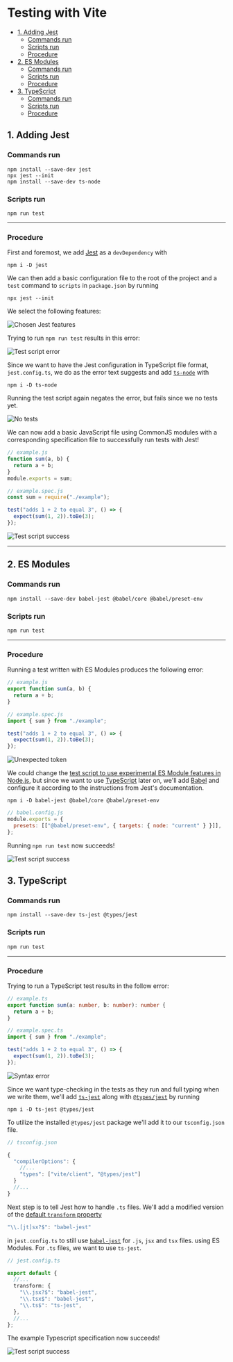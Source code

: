# Testing with Vite

- [1. Adding Jest](#1-adding-jest)
  - [Commands run](#commands-run)
  - [Scripts run](#scripts-run)
  - [Procedure](#procedure)
- [2. ES Modules](#2-es-modules)
  - [Commands run](#commands-run-1)
  - [Scripts run](#scripts-run-1)
  - [Procedure](#procedure-1)
- [3. TypeScript](#3-typescript)
  - [Commands run](#commands-run-2)
  - [Scripts run](#scripts-run-2)
  - [Procedure](#procedure-2)

## 1. Adding Jest

### Commands run

```shell
npm install --save-dev jest
npx jest --init
npm install --save-dev ts-node
```

### Scripts run

```shell
npm run test
```

---

### Procedure

First and foremost, we add [Jest](https://jestjs.io/) as a `devDependency` with

```shell
npm i -D jest
```

We can then add a basic configuration file to the root of the project and a `test` command to `scripts` in `package.json` by running

```shell
npx jest --init
```

We select the following features:

![Chosen Jest features](./screenshots/1_adding_jest/chosen-jest-features.png)

Trying to run `npm run test` results in this error:

![Test script error](./screenshots/1_adding_jest/npm-run-test-error.png)

Since we want to have the Jest configuration in TypeScript file format, `jest.config.ts`, we do as the error text suggests and add [`ts-node`](https://github.com/TypeStrong/ts-node) with

```shell
npm i -D ts-node
```

Running the test script again negates the error, but fails since we no tests yet.

![No tests](./screenshots/1_adding_jest/no-tests.png)

We can now add a basic JavaScript file using CommonJS modules with a corresponding specification file to successfully run tests with Jest!

```js
// example.js
function sum(a, b) {
  return a + b;
}
module.exports = sum;
```

```js
// example.spec.js
const sum = require("./example");

test("adds 1 + 2 to equal 3", () => {
  expect(sum(1, 2)).toBe(3);
});
```

![Test script success](./screenshots/1_adding_jest/npm-run-test-success.png)

---

## 2. ES Modules

### Commands run

```shell
npm install --save-dev babel-jest @babel/core @babel/preset-env
```

### Scripts run

```shell
npm run test

```

---

### Procedure

Running a test written with ES Modules produces the following error:

```js
// example.js
export function sum(a, b) {
  return a + b;
}
```

```js
// example.spec.js
import { sum } from "./example";

test("adds 1 + 2 to equal 3", () => {
  expect(sum(1, 2)).toBe(3);
});
```

![Unexpected token](./screenshots/2_es_modules/unexpected-token.png)

We could change the [test script to use experimental ES Module features in Node.js](https://jestjs.io/docs/ecmascript-modules), but since we want to use [TypeScript](https://www.typescriptlang.org/) later on, we'll add [Babel](https://babeljs.io/) and configure it according to the instructions from Jest's documentation.

```shell
npm i -D babel-jest @babel/core @babel/preset-env

```

```js
// babel.config.js
module.exports = {
  presets: [["@babel/preset-env", { targets: { node: "current" } }]],
};
```

Running `npm run test` now succeeds!

![Test script success](./screenshots/2_es_modules/npm-run-test-success.png)

## 3. TypeScript

### Commands run

```shell
npm install --save-dev ts-jest @types/jest
```

### Scripts run

```shell
npm run test
```

---

### Procedure

Trying to run a TypeScript test results in the follow error:

```ts
// example.ts
export function sum(a: number, b: number): number {
  return a + b;
}
```

```ts
// example.spec.ts
import { sum } from "./example";

test("adds 1 + 2 to equal 3", () => {
  expect(sum(1, 2)).toBe(3);
});
```

![Syntax error](./screenshots/3_typescript/syntax-error.png)

Since we want type-checking in the tests as they run and full typing when we write them, we'll add [`ts-jest`](https://github.com/kulshekhar/ts-jest) along with [`@types/jest`](https://www.npmjs.com/package/@types/jest) by running

```shell
npm i -D ts-jest @types/jest
```

To utilize the installed `@types/jest` package we'll add it to our `tsconfig.json` file.

```js
// tsconfig.json

{
  "compilerOptions": {
    //...
    "types": ["vite/client", "@types/jest"]
  }
  //...
}
```

Next step is to tell Jest how to handle `.ts` files. We'll add a modified version of the [default `transform` property](https://jestjs.io/docs/configuration#transform-objectstring-pathtotransformer--pathtotransformer-object)

```js
"\\.[jt]sx?$": "babel-jest"
```

in `jest.config.ts` to still use [`babel-jest`](https://www.npmjs.com/package/babel-jest) for `.js`, `jsx` and `tsx` files. using ES Modules. For `.ts` files, we want to use `ts-jest`.

```ts
// jest.config.ts

export default {
  //...
  transform: {
    "\\.jsx?$": "babel-jest",
    "\\.tsx$": "babel-jest",
    "\\.ts$": "ts-jest",
  },
  //...
};
```

The example Typescript specification now succeeds!

![Test script success](./screenshots/3_typescript/npm-run-test-success.png)
